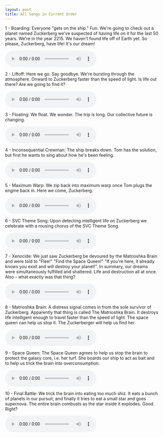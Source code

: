 ```yaml
---
layout: post
title: All Songs in Current Order
---
```


1 - Boarding: Everyone "gets on the ship." Fun. We're going to check out a planet named Zuckerberg we've suspected of having life on it for the last 50 years. We're in the year 2215. We haven't found life off of Earth yet. So please, Zuckerberg, have life! It's our dream!  

<audio controls>
<source src="{{ site.baseurl }}/audio/boarding-takeoff-mix1.mp3" type="audio/mpeg">
</audio>

2 - Liftoff: Here we go. Say goodbye. We're bursting through the atmosphere. Onward to Zuckerberg faster than the speed of light. Is life out there? Are we going to find it?  

<audio controls>
<source src="{{ site.baseurl }}/audio/takeoff-lyrics.mp3" type="audio/mpeg">
</audio>

3 - Floating: We float. We wonder. The trip is long. Our collective future is changing.  

<audio controls>
<source src="{{ site.baseurl }}/audio/floating.mp3" type="audio/mpeg">
</audio>

4 - Inconsequential Crewman: The ship breaks down. Tom has the solution, but first he wants to sing about how he's been feeling.  

<audio controls>
<source src="{{ site.baseurl }}/audio/inconsequential-crewmen.mp3" type="audio/mpeg">
</audio>

5 - Maximum Warp: We zip back into maximum warp once Tom plugs the engine back in. Here we come, Zuckerberg.  

<audio controls>
<source src="{{ site.baseurl }}/audio/max-warp.mp3" type="audio/mpeg">
</audio>

6 - SVC Theme Song: Upon detecting intelligent life on Zuckerberg we celebrate with a rousing chorus of the SVC Theme Song.  

<audio controls>
<source src="{{ site.baseurl }}/audio/svc-theme.mp3" type="audio/mpeg">
</audio>

7 - Xenocide: We just saw Zuckerberg be devoured by the Matrioshka Brain and were told to "Flee!" "Find the Space Queen!" "If you're here, it already knows you exist and will destroy your planet!". In summary, our dreams were simultaneously fulfilled and shattered. Life and destruction all at once. Also - what exactly was that thing?  

<audio controls>
<source src="{{ site.baseurl }}/audio/xenocide.mp3" type="audio/mpeg">
</audio>

8 - Matrioshka Brain: A distress signal comes in from the sole survivor of Zuckerberg. Apparently that thing is called The Matrioshka Brain. It destroys life intelligent enough to travel faster than the speed of light. The space queen can help us stop it. The Zuckerberger will help us find her.  

<audio controls>
<source src="{{ site.baseurl }}/audio/Matrioshka-brain-Almost-Final.mp3" type="audio/mpeg">
</audio>

9 - Space Queen: The Space Queen agrees to help us stop the brain to protect the galaxy core, i.e. her turf. She boards our ship to act as bait and to help us trick the brain into overconsumption.  

<audio controls>
<source src="{{ site.baseurl }}/audio/mothers-milk.mp3" type="audio/mpeg">
</audio>

10 - Final Battle: We trick the brain into eating too much shiz. It eats a bunch of planets in our pursuit, and finally it tries to eat a small star and goes supernova. The entire brain combusts as the star inside it explodes. Good. Right?  

<audio controls>
<source src="{{ site.baseurl }}/audio/final-battle-the-edge-of-space.mp3" type="audio/mpeg">
</audio>
